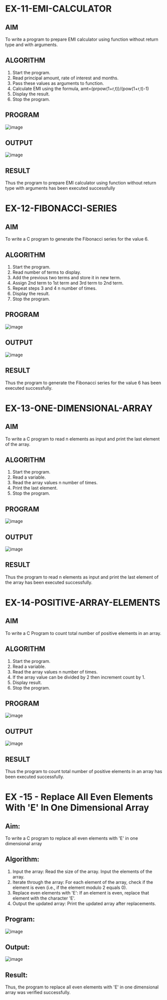 # EX-11-EMI-CALCULATOR

## AIM

To write a program to prepare EMI calculator using function without return type and with arguments.

## ALGORITHM

1.	Start the program.
2.	Read principal amount, rate of interest and months.
3.	Pass these values as arguments to function.
4.	Calculate EMI using the formula, amt=(prpow(1+r,t))/(pow(1+r,t)-1)
5.	Display the result.
6.	Stop the program.

## PROGRAM

![image](https://github.com/user-attachments/assets/5fa0f7cd-2ae3-4bbb-ad59-471e14f47fb0)

## OUTPUT

![image](https://github.com/user-attachments/assets/90663e90-dc03-4a5b-95ee-a249b42acbf2)

## RESULT

Thus the program to prepare EMI calculator using function without return type with arguments has been executed successfully
 
 


# EX-12-FIBONACCI-SERIES

## AIM
To write a C program to generate the Fibonacci series for the value 6.

## ALGORITHM
1.	Start the program.
2.	Read number of terms to display.
3.	Add the previous two terms and store it in new term.
4.	Assign 2nd term to 1st term and 3rd term to 2nd term.
5.	Repeat steps 3 and 4 n number of times.
6.	Display the result.
7.	Stop the program.

## PROGRAM

![image](https://github.com/user-attachments/assets/6a0fc005-afea-4b6e-ac68-edb50ea8e567)


## OUTPUT

![image](https://github.com/user-attachments/assets/0a993710-4a1b-4d0d-9427-2dc30ee5a0a6)



## RESULT
Thus the program to generate the Fibonacci series for the value 6 has been executed successfully.
 
 


# EX-13-ONE-DIMENSIONAL-ARRAY
## AIM
To write a C program to read n elements as input and print the last element of the array.

## ALGORITHM
1.	Start the program.
2.	Read a variable.
3.	Read the array values n number of times.
4.	Print the last element.
5.	Stop the program.

## PROGRAM

![image](https://github.com/user-attachments/assets/4b4f50b2-9d2d-442f-8296-a1f6cc0a4ebf)

## OUTPUT

![image](https://github.com/user-attachments/assets/5fcad347-8a29-4785-86b0-eafa7485fe1a)


## RESULT
Thus the program to read n elements as input and print the last element of the array has been executed successfully.
 
 


# EX-14-POSITIVE-ARRAY-ELEMENTS
## AIM
To write a C Program to count total number of positive elements in an array.

## ALGORITHM
1.	Start the program.
2.	Read a variable.
3.	Read the array values n number of times.
4.	If the array value can be divided by 2 then increment count by 1.
5.	Display result.
6.	Stop the program.

## PROGRAM

![image](https://github.com/user-attachments/assets/bc57a170-b7fe-43c9-ba65-8b0692abc6e8)

## OUTPUT

![image](https://github.com/user-attachments/assets/b24594b2-e5bb-45ec-9f20-447da574ed82)


## RESULT
Thus the program to count total number of positive elements in an array has been executed successfully.


# EX -15 - Replace All Even Elements With 'E' In One Dimensional Array

## Aim:
To write a C program to replace all even elements with 'E' in one dimensional array

## Algorithm:
1.	Input the array:
  Read the size of the array.
  Input the elements of the array.
2.	Iterate through the array:
 	For each element of the array, check if the element is even (i.e., if the element modulo 2 equals 0).
3.	Replace even elements with 'E':
     If an element is even, replace that element with the character 'E'.
4.	Output the updated array:
 Print the updated array after replacements.

## Program:

![image](https://github.com/user-attachments/assets/47cddeda-1212-42fb-b41a-e21d13077379)

## Output:
 
![image](https://github.com/user-attachments/assets/85066a22-16b6-47ef-b634-7d1a63fdc66a)


## Result:

Thus, the program to replace all even elements with 'E' in one dimensional array was verified successfully.



